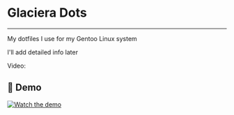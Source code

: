 # Glaciera Dots

---

My dotfiles I use for my Gentoo Linux system

I'll add detailed info later

Video:

## 🎥 Demo

[![Watch the demo](https://img.youtube.com/vi/iyI5Qn-g230/maxresdefault.jpg)](https://www.youtube.com/watch?v=iyI5Qn-g230)

